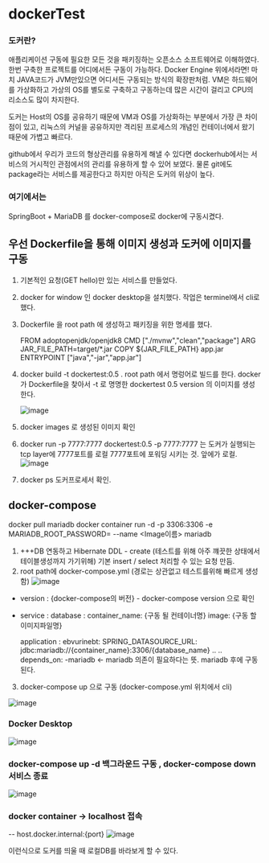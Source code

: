 # dockerTest

### 도커란?
애플리케이션 구동에 필요한 모든 것을 패키징하는 오픈소스 소프트웨어로 이해하였다.
한번 구축한 프로젝트를 어디에서든 구동이 가능하다. Docker Engine 위에서라면!
마치 JAVA코드가 JVM만있으면 어디서든 구동되는 방식의 확장판처럼.
VM은 하드웨어를 가상화하고 가상의 OS를 별도로 구축하고 구동하는데 많은 시간이 걸리고 CPU의 리소스도 많이 차지한다.

도커는 Host의 OS를 공유하기 때문에 VM과 OS를 가상화하는 부분에서 가장 큰 차이점이 있고,  리눅스의 커널을 공유하지만 
격리된 프로세스의 개념인 컨테이너에서 왔기 때문에 가볍고 빠르다.

github에서 우리가 코드의 형상관리를 유용하게 해낼 수 있다면
dockerhub에서는 서비스의 거시적인 관점에서의 관리를 유용하게 할 수 있어 보였다.
물론 git에도 package라는 서비스를 제공한다고 하지만 아직은 도커의 위상이 높다.

### 여기에서는
SpringBoot + MariaDB 를 docker-compose로  docker에 구동시켰다.

## 우선 Dockerfile을 통해 이미지 생성과 도커에 이미지를 구동

1. 기본적인 요청(GET hello)만 있는 서비스를 만들었다.
2. docker for window 인 docker desktop을 설치했다.
   작업은 terminel에서 cli로 했다.
3. Dockerfile 을 root path 에 생성하고 패키징을 위한 명세를 했다.
   
      FROM adoptopenjdk/openjdk8
      CMD ["./mvnw","clean","package"]
      ARG JAR_FILE_PATH=target/*.jar
      COPY ${JAR_FILE_PATH} app.jar
      ENTRYPOINT ["java","-jar","app.jar"]
      
4. docker build -t dockertest:0.5 . 
   root path 에서 명렁어로 빌드를 한다.  docker가 Dockerfile을 찾아서 -t 로 명명한 dockertest  0.5 version  의 이미지를 생성한다.
   
   ![image](https://user-images.githubusercontent.com/60733417/177296832-9ab83748-f970-4bec-b2c4-10db13f17e9e.png)
5. docker images 로 생성된 이미지 확인

6. docker run -p 7777:7777 dockertest:0.5 
   -p 7777:7777  는 도커가 실행되는 tcp layer에 7777포트를 로컬 7777포트에 포워딩 시키는 것. 앞에가 로컬.
![image](https://user-images.githubusercontent.com/60733417/177297770-faedd51a-f5ad-4dd3-9c4f-c760225c636a.png)

7. docker ps
   도커프로세서 확인.

## docker-compose

docker pull mariadb
docker container run -d -p 3306:3306 -e MARIADB_ROOT_PASSWORD=<Password> --name <Image이름> mariadb

1. +++DB 연동하고 Hibernate DDL - create (테스트를 위해 아주 꺠끗한 상태에서 테이블생성까지 가기위해)
   기본 insert / select 처리할 수 있는 요청 만듬.
2. root path에 docker-compose.yml (경로는 상관없고 테스트를위해 빠르게 생성함)
![image](https://user-images.githubusercontent.com/60733417/177300699-e3baffef-8554-4e8c-acbb-e10379346737.png)

- version : {docker-compose의 버전}      - docker-compose version 으로 확인
- service : 
   database : 
     container_name: {구동 될 컨테이너명}
     image: {구동 할 이미지파일명}
     
   application : 
      ebvurinebt:
         SPRING_DATASOURCE_URL: jdbc:mariadb://{container_name}:3306/{database_name}
         ..
         ..
       depends_on:
         -mariadb    <- mariadb 의존이 필요하다는 뜻. mariadb 후에 구동된다.

3. docker-compose up 으로 구동 (docker-compose.yml 위치에서 cli)

![image](https://user-images.githubusercontent.com/60733417/177303373-0c3bcfdb-0bfc-4df9-bf9c-d33badb7c7af.png)


### Docker Desktop 
![image](https://user-images.githubusercontent.com/60733417/177303654-c519a323-5437-4cc1-903f-ecfbbd8190e4.png)

### docker-compose up -d    백그라운드 구동  , docker-compose down  서비스 종료
![image](https://user-images.githubusercontent.com/60733417/177303993-eba45a97-49d5-404f-8d5a-d881590cad06.png)


### docker container -> localhost 접속
-- host.docker.internal:{port}
![image](https://user-images.githubusercontent.com/60733417/177450730-d5ba9c4e-3982-4574-96ba-e97409705f14.png)

이런식으로 도커를 띄울 때 로컬DB를 바라보게 할 수 있다.

